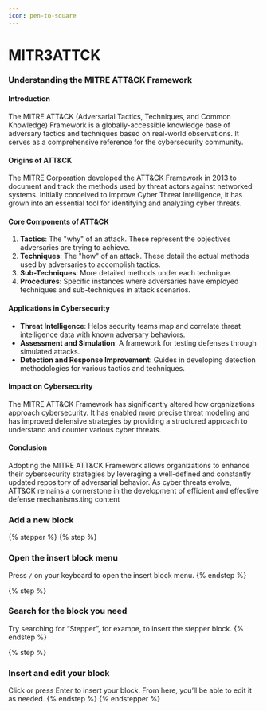 ```yaml
---
icon: pen-to-square
---
```


# MITR3ATTCK



### Understanding the MITRE ATT\&CK Framework

#### Introduction

The MITRE ATT\&CK (Adversarial Tactics, Techniques, and Common Knowledge) Framework is a globally-accessible knowledge base of adversary tactics and techniques based on real-world observations. It serves as a comprehensive reference for the cybersecurity community.

#### Origins of ATT\&CK

The MITRE Corporation developed the ATT\&CK Framework in 2013 to document and track the methods used by threat actors against networked systems. Initially conceived to improve Cyber Threat Intelligence, it has grown into an essential tool for identifying and analyzing cyber threats.

#### Core Components of ATT\&CK

1. **Tactics**: The "why" of an attack. These represent the objectives adversaries are trying to achieve.
2. **Techniques**: The "how" of an attack. These detail the actual methods used by adversaries to accomplish tactics.
3. **Sub-Techniques**: More detailed methods under each technique.
4. **Procedures**: Specific instances where adversaries have employed techniques and sub-techniques in attack scenarios.

#### Applications in Cybersecurity

* **Threat Intelligence**: Helps security teams map and correlate threat intelligence data with known adversary behaviors.
* **Assessment and Simulation**: A framework for testing defenses through simulated attacks.
* **Detection and Response Improvement**: Guides in developing detection methodologies for various tactics and techniques.

#### Impact on Cybersecurity

The MITRE ATT\&CK Framework has significantly altered how organizations approach cybersecurity. It has enabled more precise threat modeling and has improved defensive strategies by providing a structured approach to understand and counter various cyber threats.

#### Conclusion

Adopting the MITRE ATT\&CK Framework allows organizations to enhance their cybersecurity strategies by leveraging a well-defined and constantly updated repository of adversarial behavior. As cyber threats evolve, ATT\&CK remains a cornerstone in the development of efficient and effective defense mechanisms.ting content

### Add a new block

{% stepper %}
{% step %}
### Open the insert block menu

Press `/` on your keyboard to open the insert block menu.
{% endstep %}

{% step %}
### Search for the block you need&#x20;

Try searching for “Stepper”, for exampe, to insert the stepper block.
{% endstep %}

{% step %}
### Insert and edit your block

Click or press Enter to insert your block. From here, you’ll be able to edit it as needed.
{% endstep %}
{% endstepper %}

